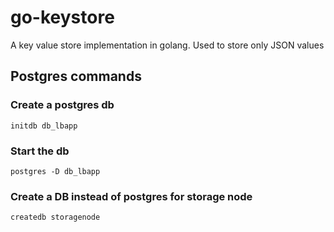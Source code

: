# go-keystore 

A key value store implementation in golang. Used to store only JSON values

## Postgres commands

### Create a postgres db
```
initdb db_lbapp
```

### Start the db
```
postgres -D db_lbapp
```

### Create a DB instead of postgres for storage node
```
createdb storagenode
```



